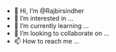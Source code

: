 - 👋 Hi, I’m @Rajbirsindher
- 👀 I’m interested in ...
- 🌱 I’m currently learning ...
- 💞️ I’m looking to collaborate on ...
- 📫 How to reach me ...

<!---
Rajbirsindher/Rajbirsindher is a ✨ special ✨ repository because its `README.md` (this file) appears on your GitHub profile.
You can click the Preview link to take a look at your changes.
--->
